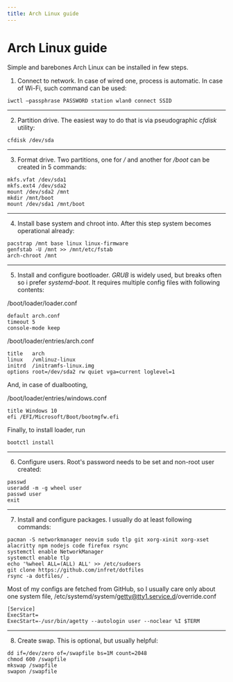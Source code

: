 ```yaml
---
title: Arch Linux guide
---
```


# Arch Linux guide

Simple and barebones Arch Linux can be installed in few steps.

1. Connect to network. In case of wired one, process is automatic. In case of Wi-Fi, such command can be used:

```
iwctl —passphrase PASSWORD station wlan0 connect SSID
```

---

2. Partition drive. The easiest way to do that is via pseudographic _cfdisk_ utility:

```
cfdisk /dev/sda
```

---

3. Format drive. Two partitions, one for _/_ and another for _/boot_ can be created in 5 commands:

```
mkfs.vfat /dev/sda1
mkfs.ext4 /dev/sda2
mount /dev/sda2 /mnt
mkdir /mnt/boot
mount /dev/sda1 /mnt/boot
```

---

4. Install base system and chroot into. After this step system becomes operational already:

```
pacstrap /mnt base linux linux-firmware
genfstab -U /mnt >> /mnt/etc/fstab
arch-chroot /mnt
```

---

5. Install and configure bootloader. _GRUB_ is widely used, but breaks often so i prefer _systemd-boot_. It requires multiple config files with following contents:

/boot/loader/loader.conf

```
default arch.conf
timeout 5
console-mode keep
```

/boot/loader/entries/arch.conf

```
title   arch
linux   /vmlinuz-linux
initrd  /initramfs-linux.img
options root=/dev/sda2 rw quiet vga=current loglevel=1
```

And, in case of dualbooting,

/boot/loader/entries/windows.conf

```
title Windows 10
efi /EFI/Microsoft/Boot/bootmgfw.efi
```

Finally, to install loader, run

```
bootctl install
```

---

6. Configure users. Root's password needs to be set and non-root user created:

```
passwd
useradd -m -g wheel user
passwd user
exit
```

---

7. Install and configure packages. I usually do at least following commands:

```
pacman -S networkmanager neovim sudo tlp git xorg-xinit xorg-xset alacritty npm nodejs code firefox rsync
systemctl enable NetworkManager
systemctl enable tlp
echo '%wheel ALL=(ALL) ALL' >> /etc/sudoers
git clone https://github.com/infret/dotfiles
rsync -a dotfiles/ .
```

Most of my configs are fetched from GitHub, so I usually care only about one system file,
/etc/systemd/system/getty@tty1.service.d/override.conf

```
[Service]
ExecStart=
ExecStart=-/usr/bin/agetty --autologin user --noclear %I $TERM
```

---

8. Create swap. This is optional, but usually helpful:

```
dd if=/dev/zero of=/swapfile bs=1M count=2048
chmod 600 /swapfile
mkswap /swapfile
swapon /swapfile
```
